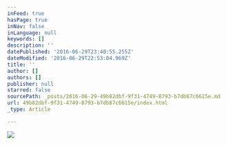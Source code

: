 ```yaml
---
inFeed: true
hasPage: true
inNav: false
inLanguage: null
keywords: []
description: ''
datePublished: '2016-06-29T23:40:55.255Z'
dateModified: '2016-06-29T22:53:04.969Z'
title: ''
author: []
authors: []
publisher: null
starred: false
sourcePath: _posts/2016-06-29-49b82dbf-9f31-4749-8793-b7db87c6615e.md
url: 49b82dbf-9f31-4749-8793-b7db87c6615e/index.html
_type: Article

---
```

![](https://the-grid-user-content.s3-us-west-2.amazonaws.com/4c856867-52cb-44ae-945f-6d9cf2189e16.jpg)